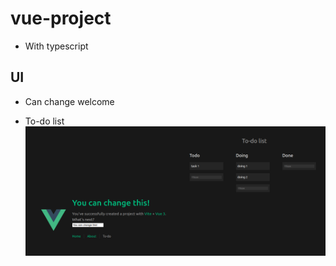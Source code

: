 # vue-project

- With typescript

## UI

- Can change welcome

- To-do list
  ![alt text](https://github.com/duhoang00/learn-vuejs/blob/main/src/assets/UI.png?raw=true)
